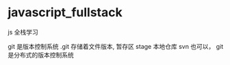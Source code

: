 # javascript_fullstack
js 全栈学习

git 是版本控制系统 
.git 存储着文件版本, 暂存区 stage  本地仓库
svn 也可以，
git 是分布式的版本控制系统 
